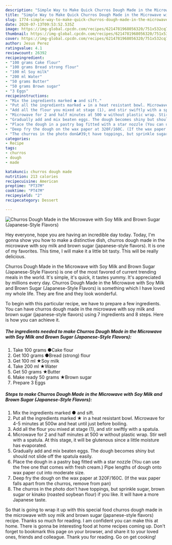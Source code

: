 ```yaml
---
description: "Simple Way to Make Quick Churros Dough Made in the Microwave with Soy Milk and Brown Sugar (Japanese-Style Flavors)"
title: "Simple Way to Make Quick Churros Dough Made in the Microwave with Soy Milk and Brown Sugar (Japanese-Style Flavors)"
slug: 1774-simple-way-to-make-quick-churros-dough-made-in-the-microwave-with-soy-milk-and-brown-sugar-japanese-style-flavors
date: 2020-07-13T09:53:52.535Z
image: https://img-global.cpcdn.com/recipes/6214781968056320/751x532cq70/churros-dough-made-in-the-microwave-with-soy-milk-and-brown-sugar-japanese-style-flavors-recipe-main-photo.jpg
thumbnail: https://img-global.cpcdn.com/recipes/6214781968056320/751x532cq70/churros-dough-made-in-the-microwave-with-soy-milk-and-brown-sugar-japanese-style-flavors-recipe-main-photo.jpg
cover: https://img-global.cpcdn.com/recipes/6214781968056320/751x532cq70/churros-dough-made-in-the-microwave-with-soy-milk-and-brown-sugar-japanese-style-flavors-recipe-main-photo.jpg
author: Jesus Perez
ratingvalue: 4.1
reviewcount: 26392
recipeingredient:
- "100 grams Cake flour"
- "100 grams Bread strong flour"
- "100 ml Soy milk"
- "200 ml Water"
- "50 grams Butter"
- "50 grams Brown sugar"
- "3 Eggs"
recipeinstructions:
- "Mix the ingredients marked ● and sift."
- "Put all the ingredients marked ★ in a heat resistant bowl. Microwave for 4-5 minutes at 500w and heat until just before boiling."
- "Add all the flour you mixed at stage (1), and stir swiftly with a spatula."
- "Microwave for 2 and half minutes at 500 w without plastic wrap. Stir well with a spatula. At this stage, it will be glutenous since a little moisture has evaporated."
- "Gradually add and mix beaten eggs. The dough becomes shiny but should not slide off the spatula easily."
- "Place the dough in a pastry bag fitted with a star nozzle (You can use the free one that comes with fresh cream.) Pipe lengths of dough onto wax paper cut into moderate size."
- "Deep fry the dough on the wax paper at 320F/160C. (If the wax paper falls apart from the churros, remove from pan)"
- "The churros in the photo don&#39;t have toppings, but sprinkle sugar, brown sugar or kinako (roasted soybean flour) if you like. It will have a more Japanese taste."
categories:
- Recipe
tags:
- churros
- dough
- made

katakunci: churros dough made 
nutrition: 213 calories
recipecuisine: American
preptime: "PT37M"
cooktime: "PT47M"
recipeyield: "2"
recipecategory: Dessert

---
```



![Churros Dough Made in the Microwave with Soy Milk and Brown Sugar (Japanese-Style Flavors)](https://img-global.cpcdn.com/recipes/6214781968056320/751x532cq70/churros-dough-made-in-the-microwave-with-soy-milk-and-brown-sugar-japanese-style-flavors-recipe-main-photo.jpg)

Hey everyone, hope you are having an incredible day today. Today, I'm gonna show you how to make a distinctive dish, churros dough made in the microwave with soy milk and brown sugar (japanese-style flavors). It is one of my favorites. This time, I will make it a little bit tasty. This will be really delicious.



Churros Dough Made in the Microwave with Soy Milk and Brown Sugar (Japanese-Style Flavors) is one of the most favored of current trending meals in the world. It's simple, it's quick, it tastes yummy. It's appreciated by millions every day. Churros Dough Made in the Microwave with Soy Milk and Brown Sugar (Japanese-Style Flavors) is something which I have loved my whole life. They are fine and they look wonderful.


To begin with this particular recipe, we have to prepare a few ingredients. You can have churros dough made in the microwave with soy milk and brown sugar (japanese-style flavors) using 7 ingredients and 8 steps. Here is how you can achieve it.

<!--inarticleads1-->

##### The ingredients needed to make Churros Dough Made in the Microwave with Soy Milk and Brown Sugar (Japanese-Style Flavors):

1. Take 100 grams ●Cake flour
1. Get 100 grams ●Bread (strong) flour
1. Get 100 ml ★Soy milk
1. Take 200 ml ★Water
1. Get 50 grams ★Butter
1. Make ready 50 grams ★Brown sugar
1. Prepare 3 Eggs




<!--inarticleads2-->

##### Steps to make Churros Dough Made in the Microwave with Soy Milk and Brown Sugar (Japanese-Style Flavors):

1. Mix the ingredients marked ● and sift.
1. Put all the ingredients marked ★ in a heat resistant bowl. Microwave for 4-5 minutes at 500w and heat until just before boiling.
1. Add all the flour you mixed at stage (1), and stir swiftly with a spatula.
1. Microwave for 2 and half minutes at 500 w without plastic wrap. Stir well with a spatula. At this stage, it will be glutenous since a little moisture has evaporated.
1. Gradually add and mix beaten eggs. The dough becomes shiny but should not slide off the spatula easily.
1. Place the dough in a pastry bag fitted with a star nozzle (You can use the free one that comes with fresh cream.) Pipe lengths of dough onto wax paper cut into moderate size.
1. Deep fry the dough on the wax paper at 320F/160C. (If the wax paper falls apart from the churros, remove from pan)
1. The churros in the photo don&#39;t have toppings, but sprinkle sugar, brown sugar or kinako (roasted soybean flour) if you like. It will have a more Japanese taste.




So that is going to wrap it up with this special food churros dough made in the microwave with soy milk and brown sugar (japanese-style flavors) recipe. Thanks so much for reading. I am confident you can make this at home. There is gonna be interesting food at home recipes coming up. Don't forget to bookmark this page on your browser, and share it to your loved ones, friends and colleague. Thank you for reading. Go on get cooking!
